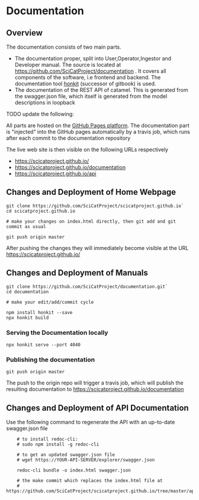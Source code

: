 # Documentation

## Overview
The documentation consists of two main parts.

* The documentation proper, split into User,Operator,Ingestor and Developer manual. The source is located at https://github.com/SciCatProject/documentation .  It covers all components of the software, i.e  frontend and backend. The documentation tool [honkit](https://honkit.netlify.app/) (successor of gitbook) is used.
* The documentation of the REST API of catamel. This is generated from the swagger.json file, which itself is generated from the model descriptions in loopback

TODO update the following:


All parts are hosted on the [GitHub Pages platform](https://pages.github.com/). The documentation part is "injected" into the GitHub pages automatically by a travis job, which runs after each commit to the documentation repository

The live web site is then visible on the following URLs respectively
* https://scicatproject.github.io/
* https://scicatproject.github.io/documentation
* https://scicatproject.github.io/api

## Changes and Deployment of Home Webpage

```
git clone https://github.com/SciCatProject/scicatproject.github.io`
cd scicatproject.github.io

# make your changes on index.html directly, then git add and git commit as usual

git push origin master
```

After pushing the changes they will immediately become visible at the URL https://scicatproject.github.io/

## Changes and Deployment of Manuals

```
git clone https://github.com/SciCatProject/documentation.git`
cd documentation

# make your edit/add/commit cycle

npm install honkit --save
npx honkit build
```

### Serving the Documentation locally

`npx honkit serve --port 4040`

### Publishing the documentation

`git push origin master`

The push to the origin repo will trigger a travis job, which will publish the resulting documentation to https://scicatproject.github.io/documentation

## Changes and Deployment of API Documentation

Use the following command to regenerate  the API with an up-to-date swagger.json file

```
    # to install redoc-cli:
    # sudo npm install -g redoc-cli

    # to get an updated swagger.json file
    # wget https://YOUR-API-SERVER/explorer/swagger.json

    redoc-cli bundle -o index.html swagger.json

    # the make commit which replaces the index.html file at 
    # https://github.com/SciCatProject/scicatproject.github.io/tree/master/api
```

